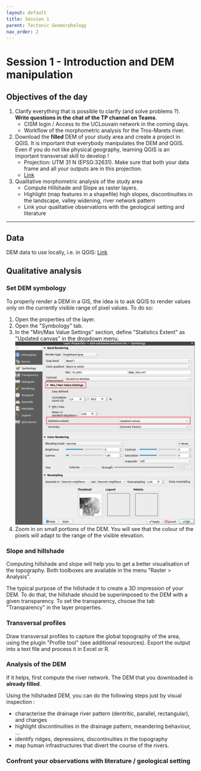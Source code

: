 ```yaml
---
layout: default
title: Session 1
parent: Tectonic Geomorphology
nav_order: 2
---
```


<!-- ---
layout: default
title: Session 1
permalink: /tecto/session-1
--- -->

# Session 1 - Introduction and DEM manipulation

## Objectives of the day

1. Clarify everything that is possible to clarify (and solve problems ?). **Write questions in the chat of the TP channel on Teams**.
   - CISM login / Access to the UCLouvain network in the coming days.
   - Workflow of the morphometric analysis for the Tros-Marets river.
2. Download the **filled** DEM of your study area and create a project in QGIS. It is important that everybody manipulates the DEM and QGIS. Even if you do not like physical geography, learning QGIS is an important transversal skill to develop !
   - Projection: UTM 31 N (EPSG:32631). Make sure that both your data frame and all your outputs are in this projection.
   - [Link](https://nextcloud.cism.ucl.ac.be/s/3JRTbXY6kqe9cyM)
3. Qualitative morphometric analysis of the study area
   - Compute Hillshade and Slope as raster layers.
   - Highlight (map features in a shapefile) high slopes, discontinuities in the landscape, valley widening, river network
     pattern
   - Link your qualitative observations with the geological setting and literature

-----

## Data

DEM data to use locally, i.e. in QGIS: [Link](https://nextcloud.cism.ucl.ac.be/s/3JRTbXY6kqe9cyM)

## Qualitative analysis

### Set DEM symbology

To properly render a DEM in a GIS, the idea is to ask QGIS to render values only on the currently visible range of pixel values. To do so:

1. Open the properties of the layer.
2. Open the "Symbology" tab.
3. In the "Min/Max Value Settings" section, define "Statistics Extent" as "Updated canvas" in the dropdown menu.
    ![raster-rendering](imgs/qgis-stretch-values.png)
4. Zoom in on small portions of the DEM. You will see that the colour of the pixels will adapt to the range of the visible elevation.

### Slope and hillshade

Computing hillshade and slope will help you to get a better visualisation of the topography. Both toolboxes are available in the menu "Raster > Analysis".

The typical purpose of the hillshade it to create a 3D impression of your DEM. To do that, the hillshade should be superimposed to the DEM with a given transparency. To set the transparency, choose the tab "Transparency" in the layer properties.

### Transversal profiles

Draw transversal profiles to capture the global topography of the area, using the plugin "Profile tool" (see additional resources). Export the output into a text file and process it in Excel or R.

### Analysis of the DEM

If it helps, first compute the river network. The DEM that you downloaded is **already filled**.

Using the hillshaded DEM, you can do the following steps just by visual inspection :

- characterise the drainage river pattern (dentritic, parallel, rectangular), and changes
- highlight discontinuities in the drainage pattern, meandering behaviour, ...
- identify ridges, depressions, discontinuities in the topography
- map human infrastructures that divert the course of the rivers.

### Confront your observations with literature / geological setting
